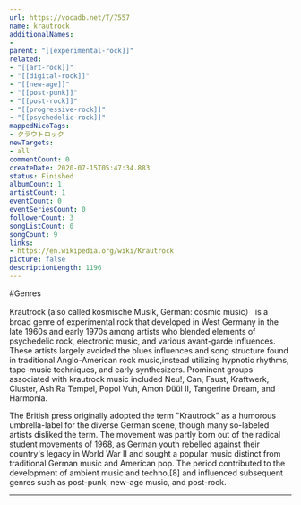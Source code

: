 ```yaml
---
url: https://vocadb.net/T/7557
name: krautrock
additionalNames: 
- 
parent: "[[experimental-rock]]"
related:
- "[[art-rock]]"
- "[[digital-rock]]"
- "[[new-age]]"
- "[[post-punk]]"
- "[[post-rock]]"
- "[[progressive-rock]]"
- "[[psychedelic-rock]]"
mappedNicoTags:
- クラウトロック
newTargets:
- all
commentCount: 0
createDate: 2020-07-15T05:47:34.883
status: Finished
albumCount: 1
artistCount: 1
eventCount: 0
eventSeriesCount: 0
followerCount: 3
songListCount: 0
songCount: 9
links: 
- https://en.wikipedia.org/wiki/Krautrock
picture: false
descriptionLength: 1196
---
```


#Genres

Krautrock (also called kosmische Musik, German: cosmic music） is a broad genre of experimental rock that developed in West Germany in the late 1960s and early 1970s among artists who blended elements of psychedelic rock, electronic music, and various avant-garde influences. These artists largely avoided the blues influences and song structure found in traditional Anglo-American rock music,instead utilizing hypnotic rhythms, tape-music techniques, and early synthesizers. Prominent groups associated with krautrock music included Neu!, Can, Faust, Kraftwerk, Cluster, Ash Ra Tempel, Popol Vuh, Amon Düül II, Tangerine Dream, and Harmonia.

The British press originally adopted the term "Krautrock" as a humorous umbrella-label for the diverse German scene, though many so-labeled artists disliked the term. The movement was partly born out of the radical student movements of 1968, as German youth rebelled against their country's legacy in World War II and sought a popular music distinct from traditional German music and American pop. The period contributed to the development of ambient music and techno,[8] and influenced subsequent genres such as post-punk, new-age music, and post-rock.

---

